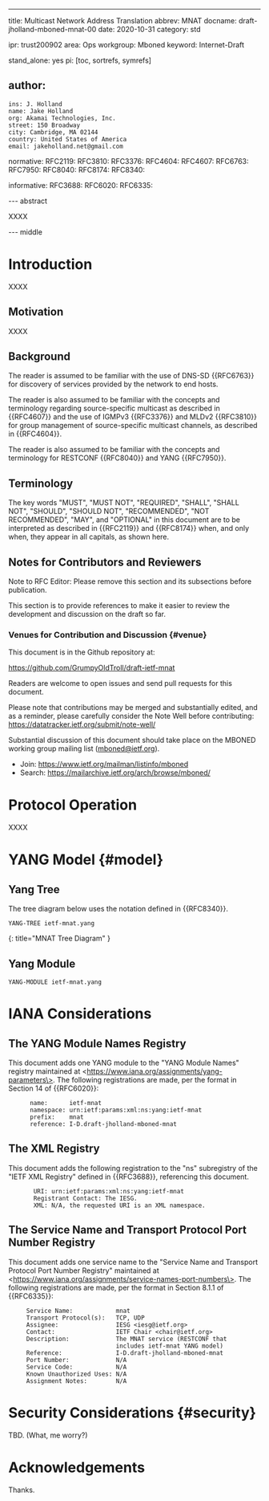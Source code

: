 ---
title: Multicast Network Address Translation
abbrev: MNAT
docname: draft-jholland-mboned-mnat-00
date: 2020-10-31
category: std

ipr: trust200902
area: Ops
workgroup: Mboned
keyword: Internet-Draft

stand_alone: yes
pi: [toc, sortrefs, symrefs]

author:
 -
    ins: J. Holland
    name: Jake Holland
    org: Akamai Technologies, Inc.
    street: 150 Broadway
    city: Cambridge, MA 02144
    country: United States of America
    email: jakeholland.net@gmail.com

normative:
  RFC2119:
  RFC3810:
  RFC3376:
  RFC4604:
  RFC4607:
  RFC6763:
  RFC7950:
  RFC8040:
  RFC8174:
  RFC8340:

informative:
  RFC3688:
  RFC6020:
  RFC6335:

--- abstract

XXXX

--- middle

# Introduction

XXXX

## Motivation

XXXX

## Background

The reader is assumed to be familiar with the use of DNS-SD {{RFC6763}} for discovery of services provided by the network to end hosts.

The reader is also assumed to be familiar with the concepts and terminology regarding source-specific multicast as described in {{RFC4607}} and the use of IGMPv3 {{RFC3376}} and MLDv2 {{RFC3810}} for group management of source-specific multicast channels, as described in {{RFC4604}}.

The reader is also assumed to be familiar with the concepts and terminology for RESTCONF {{RFC8040}} and YANG {{RFC7950}}.

## Terminology

The key words "MUST", "MUST NOT", "REQUIRED", "SHALL", "SHALL NOT", "SHOULD", "SHOULD NOT", "RECOMMENDED", "NOT RECOMMENDED", "MAY", and "OPTIONAL" in this document are to be interpreted as described in {{RFC2119}} and {{RFC8174}} when, and only when, they appear in all capitals, as shown here.

## Notes for Contributors and Reviewers

Note to RFC Editor: Please remove this section and its subsections before publication.

This section is to provide references to make it easier to review the development and discussion on the draft so far.

### Venues for Contribution and Discussion {#venue}

This document is in the Github repository at:

https://github.com/GrumpyOldTroll/draft-ietf-mnat

Readers are welcome to open issues and send pull requests for this document. 

Please note that contributions may be merged and substantially edited, and as a reminder, please carefully consider the Note Well before contributing: https://datatracker.ietf.org/submit/note-well/

Substantial discussion of this document should take place on the MBONED working group mailing list (mboned@ietf.org).

 * Join: https://www.ietf.org/mailman/listinfo/mboned
 * Search: https://mailarchive.ietf.org/arch/browse/mboned/

# Protocol Operation

XXXX

# YANG Model {#model}

## Yang Tree

The tree diagram below uses the notation defined in {{RFC8340}}.

~~~~~~~~~
YANG-TREE ietf-mnat.yang
~~~~~~~~~
{: title="MNAT Tree Diagram" }

## Yang Module

~~~~~~~~~
YANG-MODULE ietf-mnat.yang
~~~~~~~~~

# IANA Considerations

## The YANG Module Names Registry

This document adds one YANG module to the "YANG Module Names" registry maintained at \<https://www.iana.org/assignments/yang-parameters\>.
The following registrations are made, per the format in Section 14 of {{RFC6020}}:

~~~
      name:      ietf-mnat
      namespace: urn:ietf:params:xml:ns:yang:ietf-mnat
      prefix:    mnat
      reference: I-D.draft-jholland-mboned-mnat
~~~

## The XML Registry

This document adds the following registration to the "ns" subregistry of the "IETF XML Registry" defined in {{RFC3688}}, referencing this document.

~~~
       URI: urn:ietf:params:xml:ns:yang:ietf-mnat
       Registrant Contact: The IESG.
       XML: N/A, the requested URI is an XML namespace.
~~~

## The Service Name and Transport Protocol Port Number Registry

This document adds one service name to the "Service Name and Transport Protocol Port Number Registry" maintained at \<https://www.iana.org/assignments/service-names-port-numbers\>.
The following registrations are made, per the format in Section 8.1.1 of {{RFC6335}}:

~~~
     Service Name:            mnat
     Transport Protocol(s):   TCP, UDP
     Assignee:                IESG <iesg@ietf.org>
     Contact:                 IETF Chair <chair@ietf.org>
     Description:             The MNAT service (RESTCONF that
                              includes ietf-mnat YANG model)
     Reference:               I-D.draft-jholland-mboned-mnat
     Port Number:             N/A
     Service Code:            N/A
     Known Unauthorized Uses: N/A
     Assignment Notes:        N/A
~~~

# Security Considerations {#security}

TBD.  (What, me worry?)

# Acknowledgements

Thanks.


